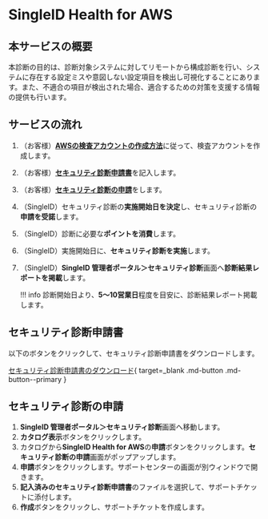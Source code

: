 # SingleID Health for AWS
## 本サービスの概要
本診断の目的は、診断対象システムに対してリモートから構成診断を行い、システムに存在する設定ミスや意図しない設定項目を検出し可視化することにあります。また、不適合の項目が検出された場合、適合するための対策を支援する情報の提供も行います。

## サービスの流れ
1. （お客様）[**AWSの検査アカウントの作成方法**](howto_createacount_for_AWS.md)に従って、検査アカウントを作成します。
2. （お客様）[**セキュリティ診断申請書**](#セキュリティ診断申請書)を記入します。
3. （お客様）[**セキュリティ診断の申請**](#セキュリティ診断の申請)をします。
4. （SingleID）セキュリティ診断の**実施開始日を決定**し、セキュリティ診断の**申請を受諾**します。
5. （SingleID）診断に必要な**ポイントを消費**します。
6. （SingleID）実施開始日に、**セキュリティ診断を実施**します。
7. （SingleID）**SingleID 管理者ポータル＞セキュリティ診断**画面へ**診断結果レポートを掲載**します。

    !!! info
        診断開始日より、**5～10営業日**程度を目安に、診断結果レポート掲載します。

## セキュリティ診断申請書
以下のボタンをクリックして、セキュリティ診断申請書をダウンロードします。

[セキュリティ診断申請書のダウンロード](./application_sheets/singleid_health_for_AWS_application_sheet.xlsx){ target=_blank .md-button .md-button--primary }

## セキュリティ診断の申請
1. **SingleID 管理者ポータル＞セキュリティ診断**画面へ移動します。
2. **カタログ表示**ボタンをクリックします。
3. カタログから**SingleID Health for AWS**の**申請**ボタンをクリックします。**セキュリティ診断の申請**画面がポップアップします。
4. **申請**ボタンをクリックします。サポートセンターの画面が別ウィンドウで開きます。
6. **記入済みのセキュリティ診断申請書**のファイルを選択して、サポートチケットに添付します。
7. **作成**ボタンをクリックし、サポートチケットを作成します。
